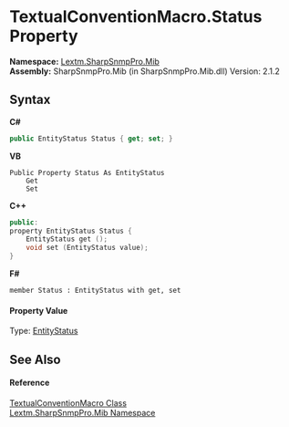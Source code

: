 # TextualConventionMacro.Status Property 
 

**Namespace:**&nbsp;<a href="N_Lextm_SharpSnmpPro_Mib">Lextm.SharpSnmpPro.Mib</a><br />**Assembly:**&nbsp;SharpSnmpPro.Mib (in SharpSnmpPro.Mib.dll) Version: 2.1.2

## Syntax

**C#**<br />
``` C#
public EntityStatus Status { get; set; }
```

**VB**<br />
``` VB
Public Property Status As EntityStatus
	Get
	Set
```

**C++**<br />
``` C++
public:
property EntityStatus Status {
	EntityStatus get ();
	void set (EntityStatus value);
}
```

**F#**<br />
``` F#
member Status : EntityStatus with get, set

```


#### Property Value
Type: <a href="T_Lextm_SharpSnmpPro_Mib_EntityStatus">EntityStatus</a>

## See Also


#### Reference
<a href="T_Lextm_SharpSnmpPro_Mib_TextualConventionMacro">TextualConventionMacro Class</a><br /><a href="N_Lextm_SharpSnmpPro_Mib">Lextm.SharpSnmpPro.Mib Namespace</a><br />